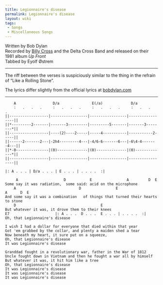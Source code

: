 ```yaml
---
title: Legionnaire's disease
permalink: Legionnaire's disease
layout: wiki
tags:
 - Songs
 - Miscellaneous Songs
---
```


Written by Bob Dylan  
Recorded by [Billy Cross](http://billycross.com) and the Delta Cross
Band and released on their 1981 album *Up Front*  
Tabbed by Eyolf Østrem

* * * * *

The riff between the verses is suspiciously similar to the thing in the
refrain of “Like a Rolling Stone”.

The lyrics differ slightly from the official lyrics at
[bobdylan.com](http://bobdylan.com/songs/legionnaire.html)

* * * * *

        A                 D/a               E(/a)             D/a
        :   .   .   .     :   .   .   .     :   .   .   .     :   .   .   .
    ||------------------|-----------------|-----------------|-----------------||
    ||*---------2-------|-------3---------|---------5-------|-------3--------*||
    ||------------------|----(2)----2-----|-----4-----------|-----------2-----||
    ||------2-------2---|-2h4---------4---|-4/6-6-------6---|-6\4-4-------4---||
    ||*-0---------------|(0)--------------|(0)--------------|(0)-------------*||
    ||------------------|-----------------|-----------------|-----------------||

    |: A . . . | D/a . . . | E . . . | . . . .  :|

         A                     D           E                A         D  E
    Some say it was radiation,  some said: acid on the microphone
        A                             D                E                      A      D  E
    And some say it was a combination   of things that turned their hearts to stone
        D                                       E
    But whatever it was, it drove them to their knees
    E7                     |: A . . .  D . . .  E . . . | . . . .  :|
    Oh, that Legionnaire's disease

    I wish I had a dollar for everyone that died within that year
    Got 'em grabbed by the collar, and plenty a maiden shed a tear
    Now beneath my heart, it sure put on a squeeze,
    Oh, that Legionnaire's disease
    It was Legionnaire's disease

    Granddad fought in a revolutionary war, father in the War of 1812
    Uncle fought down in Vietnam and then he fought a war all by himself
    But whatever it was, it hit him like a tree
    Oh, that Legionnaire's disease
    It was Legionnaire's disease
    It was Legionnaire's disease
    It was Legionnaire's disease

